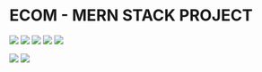 # ECOM - MERN STACK PROJECT



![](https://img.shields.io/badge/version-1.0.1-orange?style=for-the-badge&logo=appveyor) ![](https://img.shields.io/badge/dependencies-up%20to%20date-success?style=for-the-badge&logo=appveyor) 
![](https://img.shields.io/badge/platform-win--32%20%7C%20win--64-lightgrey?style=for-the-badge&logo=appveyor)
![](https://img.shields.io/badge/website-offline-lightgrey?style=for-the-badge&logo=appveyor) ![](https://img.shields.io/badge/MERN-STACK-red?style=for-the-badge&logo=appveyor) 

![](https://img.shields.io/badge/mongo-db-orange)
![](https://img.shields.io/badge/node--lts%40latest-10.15.0-brightgreen)
![]()
